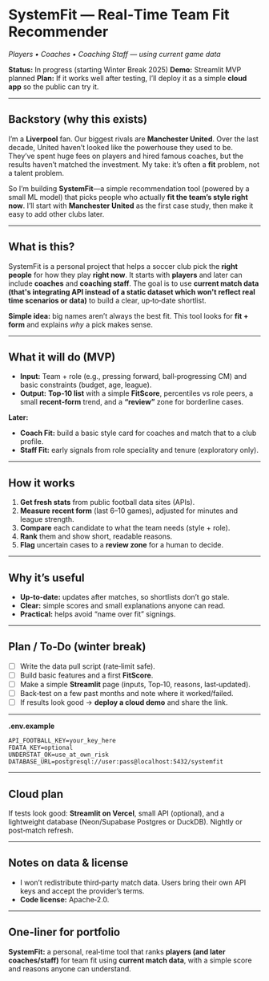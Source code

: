 # SystemFit — Real‑Time Team Fit Recommender

*Players • Coaches • Coaching Staff — using current game data*

**Status:** In progress (starting Winter Break 2025)
**Demo:** Streamlit MVP planned
**Plan:** If it works well after testing, I’ll deploy it as a simple **cloud app** so the public can try it.

---

## Backstory (why this exists)

I’m a **Liverpool** fan. Our biggest rivals are **Manchester United**. Over the last decade, United haven’t looked like the powerhouse they used to be. They’ve spent huge fees on players and hired famous coaches, but the results haven’t matched the investment. My take: it’s often a **fit** problem, not a talent problem.

So I’m building **SystemFit**—a simple recommendation tool (powered by a small ML model) that picks people who actually **fit the team’s style right now**. I’ll start with **Manchester United** as the first case study, then make it easy to add other clubs later.

---

## What is this?

SystemFit is a personal project that helps a soccer club pick the **right people** for how they play **right now**. It starts with **players** and later can include **coaches** and **coaching staff**. The goal is to use **current match data (that's  integrating API instead of a static dataset which won't reflect real time scenarios or data)** to build a clear, up‑to‑date shortlist.

**Simple idea:** big names aren’t always the best fit. This tool looks for **fit + form** and explains *why* a pick makes sense.

---

## What it will do (MVP)

* **Input:** Team + role (e.g., pressing forward, ball‑progressing CM) and basic constraints (budget, age, league).
* **Output:** **Top‑10 list** with a simple **FitScore**, percentiles vs role peers, a small **recent‑form** trend, and a **“review”** zone for borderline cases.

**Later:**

* **Coach Fit:** build a basic style card for coaches and match that to a club profile.
* **Staff Fit:** early signals from role speciality and tenure (exploratory only).

---

## How it works

1. **Get fresh stats** from public football data sites (APIs).
2. **Measure recent form** (last 6–10 games), adjusted for minutes and league strength.
3. **Compare** each candidate to what the team needs (style + role).
4. **Rank** them and show short, readable reasons.
5. **Flag** uncertain cases to a **review zone** for a human to decide.

---

## Why it’s useful

* **Up‑to‑date:** updates after matches, so shortlists don’t go stale.
* **Clear:** simple scores and small explanations anyone can read.
* **Practical:** helps avoid “name over fit” signings.

---

## Plan / To‑Do (winter break)

* [ ] Write the data pull script (rate‑limit safe).
* [ ] Build basic features and a first **FitScore**.
* [ ] Make a simple **Streamlit** page (inputs, Top‑10, reasons, last‑updated).
* [ ] Back‑test on a few past months and note where it worked/failed.
* [ ] If results look good → **deploy a cloud demo** and share the link.

---

**.env.example**

```
API_FOOTBALL_KEY=your_key_here
FDATA_KEY=optional
UNDERSTAT_OK=use_at_own_risk
DATABASE_URL=postgresql://user:pass@localhost:5432/systemfit
```

---

## Cloud plan

If tests look good: **Streamlit on Vercel**, small API (optional), and a lightweight database (Neon/Supabase Postgres or DuckDB). Nightly or post‑match refresh.

---

## Notes on data & license

* I won’t redistribute third‑party match data. Users bring their own API keys and accept the provider’s terms.
* **Code license:** Apache‑2.0.

---

## One‑liner for portfolio

**SystemFit:** a personal, real‑time tool that ranks **players (and later coaches/staff)** for team fit using **current match data**, with a simple score and reasons anyone can understand.

